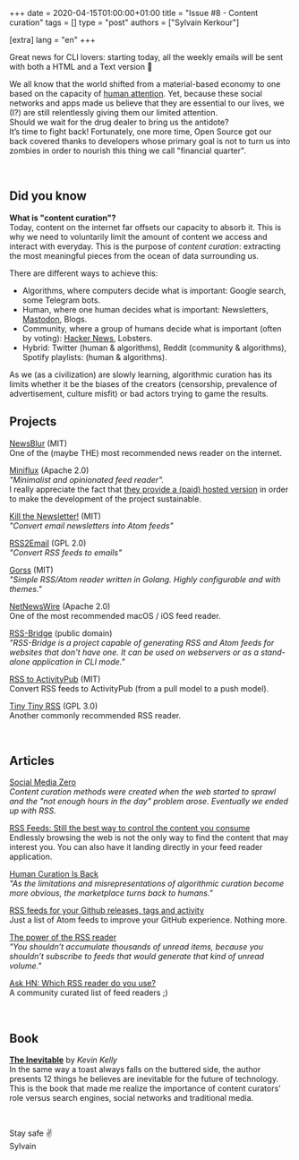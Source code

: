 +++
date = 2020-04-15T01:00:00+01:00
title = "Issue #8 - Content curation"
tags = []
type = "post"
authors = ["Sylvain Kerkour"]

[extra]
lang = "en"
+++

<!--
Saving time and mental health with open source content curation

Quit your social media addiction with open source content curation

Saving your time and your mental health with Open Source content curation

Taking back control of your time with RSS and emails


Quit your social media addiction with #OpenSource content curation

The 8th issue of my letter is out: 📖 https://opensourceweekly.org/issues/8

We are talking about saving your time 🕒 and your mental health 🤪 thanks to open source (@newsblur,@netnewswire, @kevin2kelly & more)

#Linux #Tech
-->

Great news for CLI lovers: starting today, all the weekly emails will be sent with both a HTML and
a Text version 🎉

We all know that the world shifted from a material-based economy to
one based on the capacity of [human attention](https://en.wikipedia.org/wiki/Attention_economy).
Yet, because these social networks and apps made us believe that they are essential
to our lives, we (I?) are still relentlessly giving them our limited attention.<br />
Should we wait for the drug dealer to bring us the antidote?<br />
It’s time to fight back! Fortunately, one more time, Open Source got our back covered thanks to
developers whose primary goal is not to turn us into zombies in order to nourish this thing we call
"financial quarter".

<br />

## Did you know

**What is "content curation"?** <br />
Today, content on the internet far offsets our capacity to absorb it. This is why we need to voluntarily limit the amount of content we access and interact with everyday. This is the purpose of *content curation*: extracting the most meaningful pieces from the ocean of data surrounding us.<br />

There are different ways to achieve this:
* Algorithms, where computers decide what is important: Google search, some Telegram bots.
* Human, where one human decides what is important: Newsletters, [Mastodon](https://joinmastodon.org/), Blogs.
* Community, where a group of humans decide what is important (often by voting): [Hacker News](https://news.ycombinator.com/), Lobsters.
* Hybrid: Twitter (human & algorithms), Reddit (community & algorithms), Spotify playlists: (human & algorithms).


As we (as a civilization) are slowly learning, algorithmic curation has its limits whether it be the biases of the creators (censorship, prevalence of advertisement, culture misfit) or bad actors trying to game the results.

## Projects

[NewsBlur](https://github.com/samuelclay/NewsBlur) (MIT)<br />
One of the (maybe THE) most recommended news reader on the internet.
<br />


[Miniflux](https://github.com/miniflux/miniflux) (Apache 2.0)<br />
*"Minimalist and opinionated feed reader".* <br />
I really appreciate the fact that [they provide a (paid) hosted version](https://miniflux.app/hosting.html) in order to make the development of the project sustainable.
<br />


[Kill the Newsletter!](https://github.com/leafac/www.kill-the-newsletter.com) (MIT)<br />
*"Convert email newsletters into Atom feeds"*
<br />


[RSS2Email](https://github.com/skx/rss2email) (GPL 2.0)<br />
*"Convert RSS feeds to emails"*
<br />


[Gorss](https://github.com/Lallassu/gorss) (MIT)<br />
*"Simple RSS/Atom reader written in Golang. Highly configurable and with themes."*
<br />


[NetNewsWire](https://github.com/Ranchero-Software/NetNewsWire) (Apache 2.0)<br />
One of the most recommended macOS / iOS feed reader.
<br />


[RSS-Bridge](https://github.com/RSS-Bridge/rss-bridge) (public domain)<br />
*"RSS-Bridge is a project capable of generating RSS and Atom feeds for websites that don't have one. It can be used on webservers or as a stand-alone application in CLI mode."*
<br />


[RSS to ActivityPub](https://github.com/dariusk/rss-to-activitypub) (MIT)<br />
Convert RSS feeds to ActivityPub (from a pull model to a push model).
<br />


[Tiny Tiny RSS](https://git.tt-rss.org/fox/tt-rss) (GPL 3.0)<br />
Another commonly recommended RSS reader.

<br />


## Articles

[Social Media Zero](https://leejo.github.io/2017/09/27/social_media_zero)<br />
*Content curation methods were created when the web started to sprawl and the "not enough hours in the day" problem arose. Eventually we ended up with RSS.*
<br />


[RSS Feeds: Still the best way to control the content you consume](https://blog.pranay01.com/tools/rss-feeds-content-community/)<br />
Endlessly browsing the web is not the only way to find the content that may interest you. You can also have it landing directly in your feed reader application.
<br />


[Human Curation Is Back](https://mondaynote.com/human-curation-is-back-f32bc0ccc2aa)<br />
*"As the limitations and misrepresentations of algorithmic curation become more obvious, the marketplace turns back to humans."*
<br />


[RSS feeds for your Github releases, tags and activity](https://www.ronaldsvilcins.com/2020/03/26/rss-feeds-for-your-github-releases-tags-and-activity/)<br />
Just a list of Atom feeds to improve your GitHub experience. Nothing more.
<br />


[The power of the RSS reader](https://marco.org/2013/03/26/power-of-rss)<br />
*"You shouldn’t accumulate thousands of unread items, because you shouldn’t subscribe to feeds that would generate that kind of unread volume."*
<br />


[Ask HN: Which RSS reader do you use?](https://news.ycombinator.com/item?id=19909102)<br />
A community curated list of feed readers ;)

<br />


## Book

**[The Inevitable](https://en.wikipedia.org/wiki/The_Inevitable_(book))** by *Kevin Kelly* <br />
In the same way a toast always falls on the buttered side, the author presents 12 things he believes are inevitable for the future of technology.<br />
This is the book that made me realize the importance of content curators’ role versus search engines, social networks and traditional media.

<br />

Stay safe ✌️<br />
Sylvain
